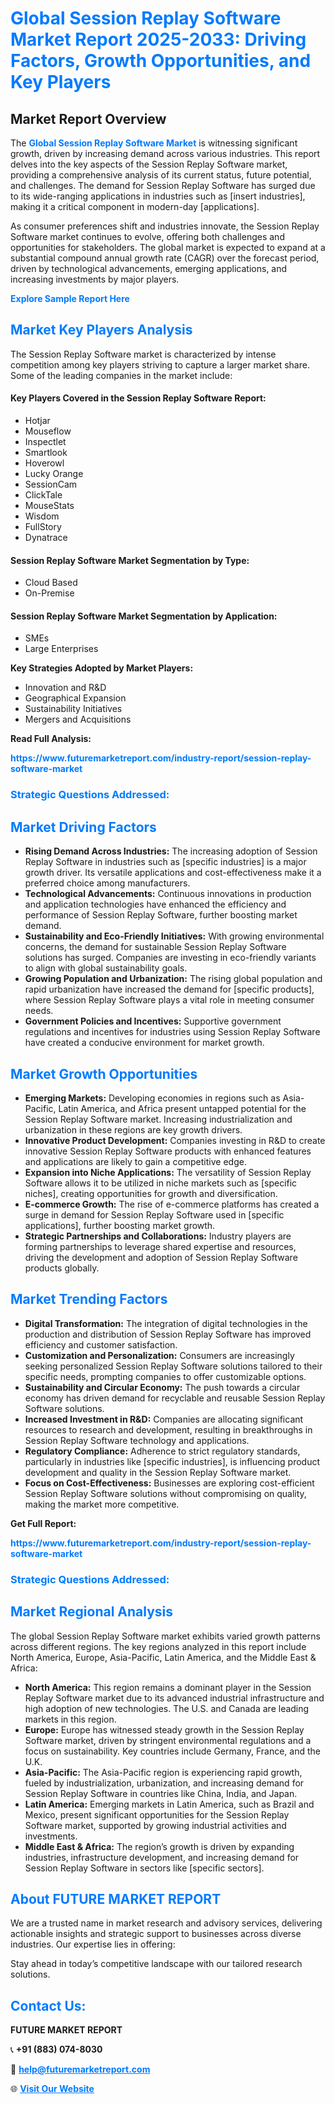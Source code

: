 <h1 style="color: #007BFF;">Global Session Replay Software Market Report 2025-2033: Driving Factors, Growth Opportunities, and Key Players</h1>

<section id="overview">
<h2>Market Report Overview</h2>
<p>The <a href="https://www.futuremarketreport.com/industry-report/session-replay-software-market" style="color: #007BFF; text-decoration: none;"><strong>Global Session Replay Software Market</strong></a> is witnessing significant growth, driven by increasing demand across various industries. This report delves into the key aspects of the Session Replay Software market, providing a comprehensive analysis of its current status, future potential, and challenges. The demand for Session Replay Software has surged due to its wide-ranging applications in industries such as [insert industries], making it a critical component in modern-day [applications].</p>
<p>As consumer preferences shift and industries innovate, the Session Replay Software market continues to evolve, offering both challenges and opportunities for stakeholders. The global market is expected to expand at a substantial compound annual growth rate (CAGR) over the forecast period, driven by technological advancements, emerging applications, and increasing investments by major players.</p>
</section>

<section id="overview">
<p><a href="https://www.futuremarketreport.com/request-sample/reportId=40934" style="color: #007BFF; text-decoration: none;"><strong>Explore Sample Report Here</strong></a></p>
</section>

<section id="key-players">
<h2 style="color: #007BFF;">Market Key Players Analysis</h2>
<p>The Session Replay Software market is characterized by intense competition among key players striving to capture a larger market share. Some of the leading companies in the market include:</p>
<h4>Key Players Covered in the Session Replay Software Report:</h4>
<ul><li>Hotjar</li><li>Mouseflow</li><li>Inspectlet</li><li>Smartlook</li><li>Hoverowl</li><li>Lucky Orange</li><li>SessionCam</li><li>ClickTale</li><li>MouseStats</li><li>Wisdom</li><li>FullStory</li><li>Dynatrace</li></ul>
<h4>Session Replay Software Market Segmentation by Type:</h4>
<ul><li>Cloud Based</li><li>On-Premise</li></ul>

<h4>Session Replay Software Market Segmentation by Application:</h4>
<ul><li>SMEs</li><li>Large Enterprises</li></ul>
<p><strong>Key Strategies Adopted by Market Players:</strong></p>
<ul>
<li>Innovation and R&D</li>
<li>Geographical Expansion</li>
<li>Sustainability Initiatives</li>
<li>Mergers and Acquisitions</li>
</ul>
</section>

<section>
<p><strong>Read Full Analysis: </strong></p><a href="https://www.futuremarketreport.com/industry-report/session-replay-software-market" style="color: #007BFF; text-decoration: none;"><strong>https://www.futuremarketreport.com/industry-report/session-replay-software-market</strong></a>
<h3 style="color: #007BFF;">Strategic Questions Addressed:</h3>
</section>

<section id="driving-factors">
<h2 style="color: #007BFF;">Market Driving Factors</h2>
<ul>
<li><strong>Rising Demand Across Industries:</strong> The increasing adoption of Session Replay Software in industries such as [specific industries] is a major growth driver. Its versatile applications and cost-effectiveness make it a preferred choice among manufacturers.</li>
<li><strong>Technological Advancements:</strong> Continuous innovations in production and application technologies have enhanced the efficiency and performance of Session Replay Software, further boosting market demand.</li>
<li><strong>Sustainability and Eco-Friendly Initiatives:</strong> With growing environmental concerns, the demand for sustainable Session Replay Software solutions has surged. Companies are investing in eco-friendly variants to align with global sustainability goals.</li>
<li><strong>Growing Population and Urbanization:</strong> The rising global population and rapid urbanization have increased the demand for [specific products], where Session Replay Software plays a vital role in meeting consumer needs.</li>
<li><strong>Government Policies and Incentives:</strong> Supportive government regulations and incentives for industries using Session Replay Software have created a conducive environment for market growth.</li>
</ul>
</section>

<section id="growth-opportunities">
<h2 style="color: #007BFF;">Market Growth Opportunities</h2>
<ul>
<li><strong>Emerging Markets:</strong> Developing economies in regions such as Asia-Pacific, Latin America, and Africa present untapped potential for the Session Replay Software market. Increasing industrialization and urbanization in these regions are key growth drivers.</li>
<li><strong>Innovative Product Development:</strong> Companies investing in R&D to create innovative Session Replay Software products with enhanced features and applications are likely to gain a competitive edge.</li>
<li><strong>Expansion into Niche Applications:</strong> The versatility of Session Replay Software allows it to be utilized in niche markets such as [specific niches], creating opportunities for growth and diversification.</li>
<li><strong>E-commerce Growth:</strong> The rise of e-commerce platforms has created a surge in demand for Session Replay Software used in [specific applications], further boosting market growth.</li>
<li><strong>Strategic Partnerships and Collaborations:</strong> Industry players are forming partnerships to leverage shared expertise and resources, driving the development and adoption of Session Replay Software products globally.</li>
</ul>
</section>

<section id="trending-factors">
<h2 style="color: #007BFF;">Market Trending Factors</h2>
<ul>
<li><strong>Digital Transformation:</strong> The integration of digital technologies in the production and distribution of Session Replay Software has improved efficiency and customer satisfaction.</li>
<li><strong>Customization and Personalization:</strong> Consumers are increasingly seeking personalized Session Replay Software solutions tailored to their specific needs, prompting companies to offer customizable options.</li>
<li><strong>Sustainability and Circular Economy:</strong> The push towards a circular economy has driven demand for recyclable and reusable Session Replay Software solutions.</li>
<li><strong>Increased Investment in R&D:</strong> Companies are allocating significant resources to research and development, resulting in breakthroughs in Session Replay Software technology and applications.</li>
<li><strong>Regulatory Compliance:</strong> Adherence to strict regulatory standards, particularly in industries like [specific industries], is influencing product development and quality in the Session Replay Software market.</li>
<li><strong>Focus on Cost-Effectiveness:</strong> Businesses are exploring cost-efficient Session Replay Software solutions without compromising on quality, making the market more competitive.</li>
</ul>
</section>

<section>
<p><strong>Get Full Report: </strong></p><a href="https://www.futuremarketreport.com/industry-report/session-replay-software-market" style="color: #007BFF; text-decoration: none;"><strong>https://www.futuremarketreport.com/industry-report/session-replay-software-market</strong></a>
<h3 style="color: #007BFF;">Strategic Questions Addressed:</h3>
</section>


<section id="regional-analysis">
<h2 style="color: #007BFF;">Market Regional Analysis</h2>
<p>The global Session Replay Software market exhibits varied growth patterns across different regions. The key regions analyzed in this report include North America, Europe, Asia-Pacific, Latin America, and the Middle East & Africa:</p>
<ul>
<li><strong>North America:</strong> This region remains a dominant player in the Session Replay Software market due to its advanced industrial infrastructure and high adoption of new technologies. The U.S. and Canada are leading markets in this region.</li>
<li><strong>Europe:</strong> Europe has witnessed steady growth in the Session Replay Software market, driven by stringent environmental regulations and a focus on sustainability. Key countries include Germany, France, and the U.K.</li>
<li><strong>Asia-Pacific:</strong> The Asia-Pacific region is experiencing rapid growth, fueled by industrialization, urbanization, and increasing demand for Session Replay Software in countries like China, India, and Japan.</li>
<li><strong>Latin America:</strong> Emerging markets in Latin America, such as Brazil and Mexico, present significant opportunities for the Session Replay Software market, supported by growing industrial activities and investments.</li>
<li><strong>Middle East & Africa:</strong> The region’s growth is driven by expanding industries, infrastructure development, and increasing demand for Session Replay Software in sectors like [specific sectors].</li>
</ul>
</section>

<footer>
<h2 style="color: #007BFF;">About FUTURE MARKET REPORT</h2>
<p>We are a trusted name in market research and advisory services, delivering actionable insights and strategic support to businesses across diverse industries. Our expertise lies in offering:</p>

<p>Stay ahead in today’s competitive landscape with our tailored research solutions.</p>

<h2 style="color: #007BFF;">Contact Us:</h2>
<p><strong>FUTURE MARKET REPORT</strong></p>
<p>📞 <strong>+91 (883) 074-8030</strong></p>
<p>📧 <strong><a href="mailto:help@futuremarketreport.com" style="color: #007BFF;">help@futuremarketreport.com</a></strong></p>
<p>🌐 <strong><a href="https://www.futuremarketreport.com/" style="color: #007BFF;">Visit Our Website</a></strong></p>
</footer>